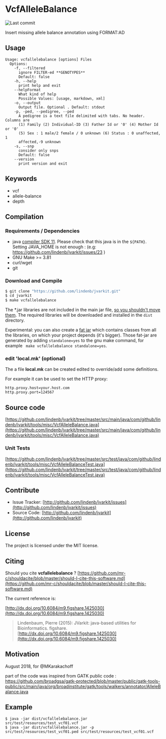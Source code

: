 # VcfAlleleBalance

![Last commit](https://img.shields.io/github/last-commit/lindenb/jvarkit.png)

Insert missing allele balance annotation using FORMAT:AD


## Usage

```
Usage: vcfallelebalance [options] Files
  Options:
    -f, --filtered
      ignore FILTER-ed **GENOTYPES**
      Default: false
    -h, --help
      print help and exit
    --helpFormat
      What kind of help
      Possible Values: [usage, markdown, xml]
    -o, --output
      Output file. Optional . Default: stdout
    -p, -ped, --pedigree, --ped
      A pedigree is a text file delimited with tabs. No header. Columns are 
      (1) Family (2) Individual-ID (3) Father Id or '0' (4) Mother Id or '0' 
      (5) Sex : 1 male/2 female / 0 unknown (6) Status : 0 unaffected, 1 
      affected,-9 unknown
    -s, --snp
      consider only snps
      Default: false
    --version
      print version and exit

```


## Keywords

 * vcf
 * allele-balance
 * depth


## Compilation

### Requirements / Dependencies

* java [compiler SDK 11](https://jdk.java.net/11/). Please check that this java is in the `${PATH}`. Setting JAVA_HOME is not enough : (e.g: https://github.com/lindenb/jvarkit/issues/23 )
* GNU Make >= 3.81
* curl/wget
* git


### Download and Compile

```bash
$ git clone "https://github.com/lindenb/jvarkit.git"
$ cd jvarkit
$ make vcfallelebalance
```

The *.jar libraries are not included in the main jar file, [so you shouldn't move them](https://github.com/lindenb/jvarkit/issues/15#issuecomment-140099011 ).
The required libraries will be downloaded and installed in the `dist` directory.

Experimental: you can also create a [fat jar](https://stackoverflow.com/questions/19150811/) which contains classes from all the libraries, on which your project depends (it's bigger). Those fat-jar are generated by adding `standalone=yes` to the gnu make command, for example ` make vcfallelebalance standalone=yes`.

### edit 'local.mk' (optional)

The a file **local.mk** can be created edited to override/add some definitions.

For example it can be used to set the HTTP proxy:

```
http.proxy.host=your.host.com
http.proxy.port=124567
```
## Source code 

[https://github.com/lindenb/jvarkit/tree/master/src/main/java/com/github/lindenb/jvarkit/tools/misc/VcfAlleleBalance.java](https://github.com/lindenb/jvarkit/tree/master/src/main/java/com/github/lindenb/jvarkit/tools/misc/VcfAlleleBalance.java)

### Unit Tests

[https://github.com/lindenb/jvarkit/tree/master/src/test/java/com/github/lindenb/jvarkit/tools/misc/VcfAlleleBalanceTest.java](https://github.com/lindenb/jvarkit/tree/master/src/test/java/com/github/lindenb/jvarkit/tools/misc/VcfAlleleBalanceTest.java)


## Contribute

- Issue Tracker: [http://github.com/lindenb/jvarkit/issues](http://github.com/lindenb/jvarkit/issues)
- Source Code: [http://github.com/lindenb/jvarkit](http://github.com/lindenb/jvarkit)

## License

The project is licensed under the MIT license.

## Citing

Should you cite **vcfallelebalance** ? [https://github.com/mr-c/shouldacite/blob/master/should-I-cite-this-software.md](https://github.com/mr-c/shouldacite/blob/master/should-I-cite-this-software.md)

The current reference is:

[http://dx.doi.org/10.6084/m9.figshare.1425030](http://dx.doi.org/10.6084/m9.figshare.1425030)

> Lindenbaum, Pierre (2015): JVarkit: java-based utilities for Bioinformatics. figshare.
> [http://dx.doi.org/10.6084/m9.figshare.1425030](http://dx.doi.org/10.6084/m9.figshare.1425030)


## Motivation

August 2018, for @MKarakachoff

part of the code was inspired from GATK public code :  https://github.com/broadgsa/gatk-protected/blob/master/public/gatk-tools-public/src/main/java/org/broadinstitute/gatk/tools/walkers/annotator/AlleleBalance.java

## Example

```
$ java -jar dist/vcfallelebalance.jar  src/test/resources/test_vcf01.vcf
$ java -jar dist/vcfallelebalance.jar -p src/test/resources/test_vcf01.ped src/test/resources/test_vcf01.vcf
```


